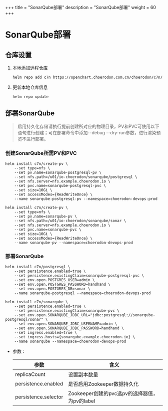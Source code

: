 +++
title = "SonarQube部署"
description = "SonarQube部署"
weight = 60
+++

# SonarQube部署

## 仓库设置

1. 本地添加远程仓库

    ```
    helm repo add c7n https://openchart.choerodon.com.cn/choerodon/c7n/
    ```
1. 更新本地仓库信息

    ```
    helm repo update 
    ```

## 部署SonarQube

<blockquote class="note">
启用持久化存储请执行提前创建所对应的物理目录，PV和PVC可使用以下语句进行创建；可在部署命令中添加--debug --dry-run参数，进行渲染预览不进行部署。
</blockquote>

### 创建SonarQube所需PV和PVC

```shell
helm install c7n/create-pv \
    --set type=nfs \
    --set pv.name=sonarqube-postgresql-pv \
    --set nfs.path=/u01/io-choerodon/sonarqube/postgresql \
    --set nfs.server=nfs.example.choerodon.io \
    --set pvc.name=sonarqube-postgresql-pvc \
    --set size=10Gi \
    --set accessModes={ReadWriteOnce} \
    --name sonarqube-postgresql-pv --namespace=choerodon-devops-prod

helm install c7n/create-pv \
    --set type=nfs \
    --set pv.name=sonarqube-pv \
    --set nfs.path=/u01/io-choerodon/sonarqube/sonar \
    --set nfs.server=nfs.example.choerodon.io \
    --set pvc.name=sonarqube-pvc \
    --set size=10Gi \
    --set accessModes={ReadWriteOnce} \
    --name sonarqube-pv --namespace=choerodon-devops-prod
```

### 部署SonarQube

```shell
helm install c7n/postgresql \
    --set persistence.enabled=true \
    --set persistence.existingClaim=sonarqube-postgresql-pvc \
    --set env.open.POSTGRES_USER=admin \
    --set env.open.POSTGRES_PASSWORD=handhand \
    --set env.open.POSTGRES_DB=sonar \
    --name sonarqube-postgresql --namespace=choerodon-devops-prod

helm install c7n/sonarqube \
    --set persistence.enabled=true \
    --set persistence.existingClaim=sonarqube-pvc \
    --set env.open.SONARQUBE_JDBC_URL="jdbc:postgresql://sonarqube-postgresql/sonar" \
    --set env.open.SONARQUBE_JDBC_USERNAME=admin \
    --set env.open.SONARQUBE_JDBC_PASSWORD=handhand \
    --set ingress.enabled=true \
    --set ingress.hosts={sonarqube.example.choerodon.io} \
    --name sonarqube --namespace=choerodon-devops-prod
```

- 参数：

    参数 | 含义 
    --- |  --- 
    replicaCount|设置副本数量
    persistence.enabled|是否启用Zookeeper数据持久化
    persistence.selector|Zookeeper创建的pvc选pv的选择器值，为pv的label